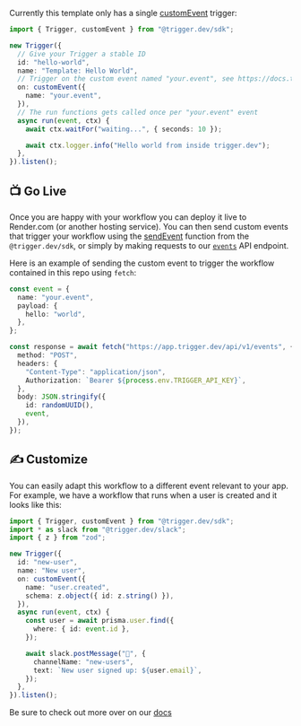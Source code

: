 Currently this template only has a single [customEvent](https://docs.trigger.dev/triggers/custom-events) trigger:

```ts
import { Trigger, customEvent } from "@trigger.dev/sdk";

new Trigger({
  // Give your Trigger a stable ID
  id: "hello-world",
  name: "Template: Hello World",
  // Trigger on the custom event named "your.event", see https://docs.trigger.dev/triggers/custom-events
  on: customEvent({
    name: "your.event",
  }),
  // The run functions gets called once per "your.event" event
  async run(event, ctx) {
    await ctx.waitFor("waiting...", { seconds: 10 });

    await ctx.logger.info("Hello world from inside trigger.dev");
  },
}).listen();
```

## 📺 Go Live

Once you are happy with your workflow you can deploy it live to Render.com (or another hosting service). You can then send custom events that trigger your workflow using the [sendEvent](https://docs.trigger.dev/reference/send-event) function from the `@trigger.dev/sdk`, or simply by making requests to our [`events`](https://docs.trigger.dev/api-reference/events/sendEvent) API endpoint.

Here is an example of sending the custom event to trigger the workflow contained in this repo using `fetch`:

```ts
const event = {
  name: "your.event",
  payload: {
    hello: "world",
  },
};

const response = await fetch("https://app.trigger.dev/api/v1/events", {
  method: "POST",
  headers: {
    "Content-Type": "application/json",
    Authorization: `Bearer ${process.env.TRIGGER_API_KEY}`,
  },
  body: JSON.stringify({
    id: randomUUID(),
    event,
  }),
});
```

## ✍️ Customize

You can easily adapt this workflow to a different event relevant to your app. For example, we have a workflow that runs when a user is created and it looks like this:

```ts
import { Trigger, customEvent } from "@trigger.dev/sdk";
import * as slack from "@trigger.dev/slack";
import { z } from "zod";

new Trigger({
  id: "new-user",
  name: "New user",
  on: customEvent({
    name: "user.created",
    schema: z.object({ id: z.string() }),
  }),
  async run(event, ctx) {
    const user = await prisma.user.find({
      where: { id: event.id },
    });

    await slack.postMessage("🚨", {
      channelName: "new-users",
      text: `New user signed up: ${user.email}`,
    });
  },
}).listen();
```

Be sure to check out more over on our [docs](https://docs.trigger.dev)
